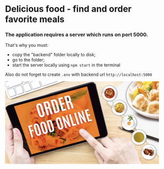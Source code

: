 # Delicious food - find and order favorite meals

### The application requires a server which runs on port 5000.
That's why you must:
- copy the "backend" folder locally to disk;
- go to the folder;
- start the server locally using `npm start` in the terminal

Also do not forget to create `.env` with backend url `http://localhost:5000` 

<img src="/public/repoLogo.png">
